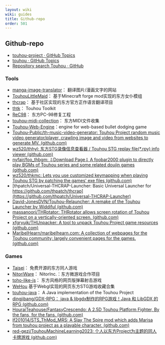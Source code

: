 ```yaml
---
layout: wiki
wiki: guides
title: Github-repo
order: 501
---
```


## Github-repo

- [touhou-project · GitHub Topics](https://github.com/topics/touhou-project)
- [touhou · GitHub Topics](https://github.com/topics/touhou)
- [Repository search Touhou · GitHub](https://github.com/search?q=touhou&type=repositories)

### Tools

- [manga-image-translator](https://github.com/Touhou-Public/manga-image-translator)： 翻译图片/漫画文字的网站
- [TouhouLittleMaid](https://github.com/Touhou-Public/TouhouLittleMaid)： 基于Minecraft forge mod实现的东方女仆模组
- [thcrap](https://github.com/Touhou-Public/thcrap)： 基于社区实现的东方官方正作语言翻译项目
- [thtk](https://github.com/Touhou-Public/thtk)： Touhou Toolkit
- [ReC98](https://github.com/Touhou-Public/ReC98)： 东方PC-98修复工程
- [touhou-midi-collection](https://github.com/Touhou-Public/touhou-midi-collection)： 东方MIDI文件收集
- [Touhou-Web-Engine](https://github.com/kvfrans/touhou)：engine for web-based bullet dodging game
- [Touhou-Public/th-music-video-generator: Touhou Project random music video generator/player, crawling image and video from websites to generate MV. (github.com)](https://github.com/Touhou-Public/th-music-video-generator)
- [wz520/thhyl: 东方STG录像信息查看器 / Touhou STG replay file(*.rpy) info viewer (github.com)](https://github.com/wz520/thhyl)
- [nyfair/foo_thbgm: ⇩Download Page⇩ A foobar2000 plugin to directly play BGMs of Touhou series and some related doujin games (github.com)](https://github.com/nyfair/foo_thbgm)
- [wz520/thkmc: Lets you use customized keymapping when playing Touhou STG by patching the games' exe files (github.com)](https://github.com/wz520/thkmc)
- [thpatch/Universal-THCRAP-Launcher: Basic Universal Launcher for https://github.com/thpatch/thcrap](https://github.com/thpatch/Universal-THCRAP-Launcher)
- [David-JonesDVN/Touhou-Relauncher: A remake of the Touhou Launcher by Widdiful (github.com)](https://github.com/David-JonesDVN/Touhou-Relauncher)
- [massanoori/THRotator: THRotator allows screen rotation of Touhou Project on a vertically-oriented screen. (github.com)](https://github.com/massanoori/THRotator)
- [xfgryujk/THUnpacker: A tool to unpack Touhou Project game resources (github.com)](https://github.com/xfgryujk/THUnpacker)
- [MaribelHearn/maribelhearn.com: A collection of webpages for the Touhou community; largely convenient pages for the games. (github.com)](https://github.com/MaribelHearn/maribelhearn.com)

### Games

- [Taisei](https://github.com/Touhou-Public/taisei)： 免费开源的东方同人游戏
- [NitoriWare](https://github.com/Touhou-Public/NitoriWare)： NitorInc.：东方微游戏合作项目
- [toho-like-js](https://github.com/Touhou-Public/toho-like-js)： 东方风格的网页版弹幕射击游戏
- [WeHou](https://github.com/Touhou-Public/WeHou) 基于Webgl实现的网页东方STG游戏收藏合集
- [touhou-java](https://github.com/tjumyk/touhou-java)： A Java implementation of the Touhou Project
- [dingjibang/GDX-RPG： java & libgdx制作的RPG游戏！Java 和 LibGDX 的 RPG (github.com)](https://github.com/dingjibang/GDX-RPG)
- [HouraiTeahouse/FantasyCrescendo: A 2.5D Touhou Platform Fighter, By the fans, for the fans. (github.com)](https://github.com/HouraiTeahouse/FantasyCrescendo)
- [lf201014/STS_ThMod_MRS: A Slay The Spire mod,which adds Marisa from touhou project as a playable character. (github.com)](https://github.com/lf201014/STS_ThMod_MRS)
- [red-gezi/TouhouMachineLearning2023: 个人以东方Project为主题的同人卡牌游戏 (github.com)](https://github.com/red-gezi/TouhouMachineLearning2023)